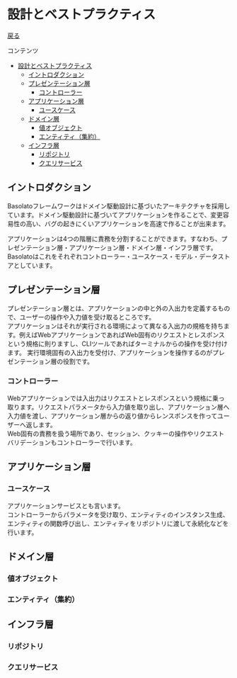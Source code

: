 設計とベストプラクティス
===
[戻る](../../README.md)

コンテンツ

<!--ts-->
   * [設計とベストプラクティス](#設計とベストプラクティス)
      * [イントロダクション](#イントロダクション)
      * [プレゼンテーション層](#プレゼンテーション層)
         * [コントローラー](#コントローラー)
      * [アプリケーション層](#アプリケーション層)
         * [ユースケース](#ユースケース)
      * [ドメイン層](#ドメイン層)
         * [値オブジェクト](#値オブジェクト)
         * [エンティティ（集約）](#エンティティ集約)
      * [インフラ層](#インフラ層)
         * [リポジトリ](#リポジトリ)
         * [クエリサービス](#クエリサービス)

<!-- Added by: root, at: Sat Sep 18 06:56:53 UTC 2021 -->

<!--te-->

## イントロダクション
Basolatoフレームワークはドメイン駆動設計に基づいたアーキテクチャを採用しています。ドメイン駆動設計に基づいてアプリケーションを作ることで、変更容易性の高い、バグの起きにくいアプリケーションを高速で作ることが出来ます。

アプリケーションは4つの階層に責務を分割することができます。すなわち、プレゼンテーション層・アプリケーション層・ドメイン層・インフラ層です。  
Basolatoはこれをそれぞれコントローラー・ユースケース・モデル・データストアとしています。

## プレゼンテーション層
プレゼンテーション層とは、アプリケーションの中と外の入出力を定義するもので、ユーザーの操作や入力値を受け取るところです。  
アプリケーションはそれが実行される環境によって異なる入出力の規格を持ちます。例えばWebアプリケーションであればWeb固有のリクエストとレスポンスという規格に則りますし、CLIツールであればターミナルからの操作を受け付けます。
実行環境固有の入出力を受付け、アプリケーションを操作するのがプレゼンテーション層の役割です。

### コントローラー
Webアプリケーションでは入出力はリクエストとレスポンスという規格に乗っ取ります。リクエストパラメータから入力値を取り出し、アプリケーション層へ入力値を渡し、アプリケーション層からの返り値からレンスポンスを作ってユーザーへ返します。  
Web固有の責務を扱う場所であり、セッション、クッキーの操作やリクエストバリデーションもコントローラーで行います。

## アプリケーション層

### ユースケース
アプリケーションサービスとも言います。  
コントローラーからパラメータを受け取り、エンティティのインスタンス生成、エンティティの関数呼び出し、エンティティをリポジトリに渡して永続化などを行います。

## ドメイン層
### 値オブジェクト

### エンティティ（集約）

## インフラ層

### リポジトリ

### クエリサービス
